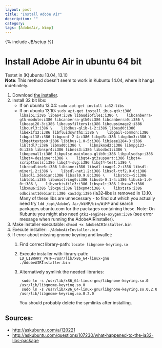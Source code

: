 ```yaml
---
layout: post
title: "Install Adobe Air"
description: ""
category: 
tags: [AdobeAir, Wimp]
---
```

{% include JB/setup %}

Install Adobe Air in ubuntu 64 bit
==================================
Testet in (K)ubuntu 13.04, 13.10   
**Note:** This method doesn't seem to work in Kubuntu 14.04,
where it hangs indefinitely.

1. Download [the installer](http://airdownload.adobe.com/air/lin/download/2.6/AdobeAIRInstaller.bin).
2. Install 32 bit libs:
    * If on ubuntu 13.04: `sudo apt-get install ia32-libs`
    * If on ubuntu 13.10:
    `sudo apt-get install ibus-gtk:i386 libaio1:i386 libao4:i386 libaudiofile1:i386 \   
    libcanberra-gtk-module:i386 libcanberra-gtk0:i386 libcanberra0:i386 \   
    libcapi20-3:i386 libcupsfilters1:i386 libcupsimage2:i386 libcurl3:i386 \   
    libdbus-glib-1-2:i386 libesd0:i386 libexif12:i386 libfluidsynth1:i386 \   
    libgail-common:i386 libgail18:i386 libgconf-2-4:i386 libgd3:i386 libgdbm3:i386 \   
    libgettextpo0:i386 libibus-1.0-5:i386 libieee1284-3:i386 libltdl7:i386 libmad0:i386 \   
    libmikmod2:i386 libmpg123-0:i386 libnspr4:i386 libnss3:i386 libodbc1:i386 \   
    libopenal1:i386 libpulse-mainloop-glib0:i386 libpulsedsp:i386 libqt4-designer:i386 \   
    libqt4-qt3support:i386 libqt4-scripttools:i386 libqt4-svg:i386 libqt4-test:i386 \   
    libreadline6:i386 libsane:i386 libsdl-image1.2:i386 libsdl-mixer1.2:i386 \   
    libsdl-net1.2:i386 libsdl-ttf2.0-0:i386 libsdl1.2debian:i386 libssl0.9.8:i386 \   
    libstdc++5:i386 libtdb1:i386 libunistring0:i386 libusb-0.1-4:i386 libusb-1.0-0:i386 \   
    libvorbisfile3:i386 libvpx1:i386 libxaw7:i386 libxmu6:i386 libxp6:i386 libxpm4:i386 \   
    libxtst6:i386 odbcinst1debian2:i386 xaw3dg:i386`
    (ia32-libs is removed in 13.10. Many of these libs are unnecessary - to find out which you actually need try `ldd /opt/Adobe\ Air/WiMP/bin/WiMP` and search packages.ubuntu.com for the packages containing these.
    Note: On Kubuntu you might also need `gtk2-engines-oxygen:i386` (see error message when running the AdobeAIRInstaller).
3. Make installer executable: `chmod +x AdobeAIRInstaller.bin`
4. Execute installer: `./AdobeAirInstaller.bin`
5. If error about missing gnome keyring and kwallet:
    1. Find correct library-path: `locate libgnome-keyring.so`
    2. Execute installer with library-path: `LD_LIBRARY_PATH=/usr/lib/x86_64-linux-gnu ./AdobeAIRInstaller.bin`
    3. Alternatively symlink the needed libraries:
    
            sudo ln -s /usr/lib/x86_64-linux-gnu/libgnome-keyring.so.0 /usr/lib/libgnome-keyring.so.0   
            sudo ln -s /usr/lib/x86_64-linux-gnu/libgnome-keyring.so.0.2.0 /usr/lib/libgnome-keyring.so.0.2.0

        You should probably delete the symlinks after installing.



Sources:
---
* http://askubuntu.com/a/120221
* http://askubuntu.com/questions/107230/what-happened-to-the-ia32-libs-package

